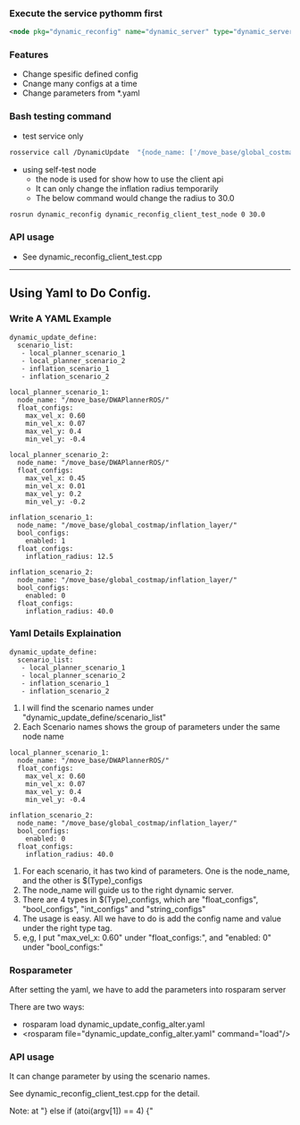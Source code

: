 ### Execute the service pythomm first

```xml
<node pkg="dynamic_reconfig" name="dynamic_server" type="dynamic_server.py" output="screen"/>
```

### Features

 - Change spesific defined config
 - Cnange many configs at a time
 - Change parameters from \*.yaml

### Bash testing command

 - test service only

```bash
rosservice call /DynamicUpdate  "{node_name: ['/move_base/global_costmap/inflation_layer/'], config_name: ['inflation_radius'], config_type: ['float'], new_config: ['40.0']}"
```

 - using self-test node
   - the node is used for show how to use the client api
   - It can only change the inflation radius temporarily
   - The below command would change the radius to 30.0

```bash
rosrun dynamic_reconfig dynamic_reconfig_client_test_node 0 30.0
```

### API usage

 - See dynamic_reconfig_client_test.cpp

---

## Using Yaml to Do Config.

### Write A YAML Example


```
dynamic_update_define:
  scenario_list:
   - local_planner_scenario_1
   - local_planner_scenario_2
   - inflation_scenario_1
   - inflation_scenario_2

local_planner_scenario_1:
  node_name: "/move_base/DWAPlannerROS/"
  float_configs:
    max_vel_x: 0.60
    min_vel_x: 0.07
    max_vel_y: 0.4
    min_vel_y: -0.4

local_planner_scenario_2:
  node_name: "/move_base/DWAPlannerROS/"
  float_configs:
    max_vel_x: 0.45
    min_vel_x: 0.01
    max_vel_y: 0.2
    min_vel_y: -0.2
    
inflation_scenario_1:
  node_name: "/move_base/global_costmap/inflation_layer/"
  bool_configs:
    enabled: 1
  float_configs:
    inflation_radius: 12.5

inflation_scenario_2:
  node_name: "/move_base/global_costmap/inflation_layer/"
  bool_configs:
    enabled: 0
  float_configs:
    inflation_radius: 40.0
```

### Yaml Details Explaination

```
dynamic_update_define:
  scenario_list:
   - local_planner_scenario_1
   - local_planner_scenario_2
   - inflation_scenario_1
   - inflation_scenario_2

```

1. I will find the scenario names under "dynamic_update_define/scenario_list"
1. Each Scenario names shows the group of parameters under the same node name

```
local_planner_scenario_1:
  node_name: "/move_base/DWAPlannerROS/"
  float_configs:
    max_vel_x: 0.60
    min_vel_x: 0.07
    max_vel_y: 0.4
    min_vel_y: -0.4

inflation_scenario_2:
  node_name: "/move_base/global_costmap/inflation_layer/"
  bool_configs:
    enabled: 0
  float_configs:
    inflation_radius: 40.0
```

1. For each scenario, it has two kind of parameters. One is the node_name, and the other is $(Type)_configs
1. The node_name will guide us to the right dynamic server.
1. There are 4 types in $(Type)_configs, which are "float_configs", "bool_configs", "int_configs" and "string_configs"
1. The usage is easy. All we have to do is add the config name and value under the right type tag.
1. e,g, I put "max_vel_x: 0.60" under "float_configs:", and "enabled: 0" under "bool_configs:"

### Rosparameter

After setting the yaml, we have to add the parameters into rosparam server

There are two ways:
 - rosparam load dynamic_update_config_alter.yaml
 - \<rosparam file="dynamic_update_config_alter.yaml" command="load"/>

### API usage

It can change parameter by using the scenario names.

See dynamic_reconfig_client_test.cpp for the detail.

Note: at "} else if (atoi(argv[1]) == 4) {"
